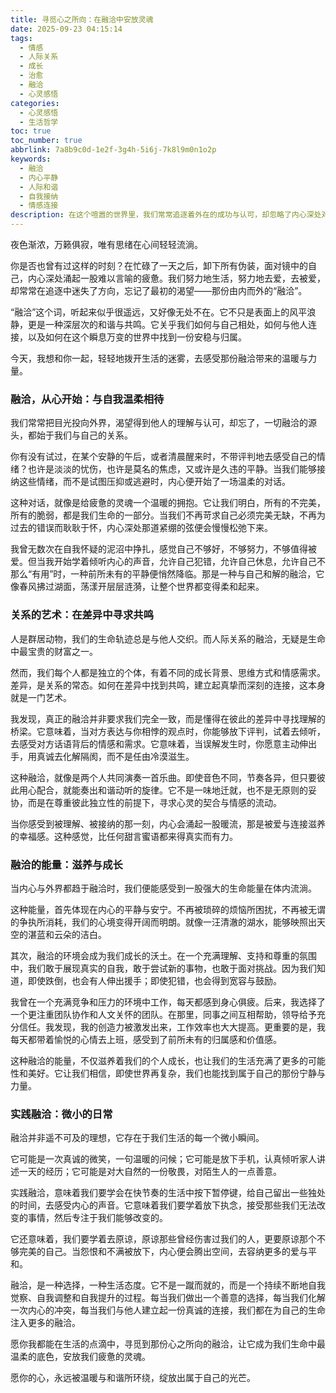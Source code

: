 ```yaml
---
title: 寻觅心之所向：在融洽中安放灵魂
date: 2025-09-23 04:15:14
tags:
  - 情感
  - 人际关系
  - 成长
  - 治愈
  - 融洽
  - 心灵感悟
categories:
  - 心灵感悟
  - 生活哲学
toc: true
toc_number: true
abbrlink: 7a8b9c0d-1e2f-3g4h-5i6j-7k8l9m0n1o2p
keywords:
  - 融洽
  - 内心平静
  - 人际和谐
  - 自我接纳
  - 情感连接
description: 在这个喧嚣的世界里，我们常常追逐着外在的成功与认可，却忽略了内心深处对一份“融洽”的渴望。它不仅仅是人与人之间的和谐，更是我们与自己、与世界温柔相待的方式。这篇文章将带你一同探索融洽的真谛，感受它如何滋养我们的灵魂，让生命充满温暖与力量。
---
```


夜色渐浓，万籁俱寂，唯有思绪在心间轻轻流淌。

你是否也曾有过这样的时刻？在忙碌了一天之后，卸下所有伪装，面对镜中的自己，内心深处涌起一股难以言喻的疲惫。我们努力地生活，努力地去爱，去被爱，却常常在追逐中迷失了方向，忘记了最初的渴望——那份由内而外的“融洽”。

“融洽”这个词，听起来似乎很遥远，又好像无处不在。它不只是表面上的风平浪静，更是一种深层次的和谐与共鸣。它关乎我们如何与自己相处，如何与他人连接，以及如何在这个瞬息万变的世界中找到一份安稳与归属。

今天，我想和你一起，轻轻地拨开生活的迷雾，去感受那份融洽带来的温暖与力量。

### 融洽，从心开始：与自我温柔相待

我们常常把目光投向外界，渴望得到他人的理解与认可，却忘了，一切融洽的源头，都始于我们与自己的关系。

你有没有试过，在某个安静的午后，或者清晨醒来时，不带评判地去感受自己的情绪？也许是淡淡的忧伤，也许是莫名的焦虑，又或许是久违的平静。当我们能够接纳这些情绪，而不是试图压抑或逃避时，内心便开始了一场温柔的对话。

这种对话，就像是给疲惫的灵魂一个温暖的拥抱。它让我们明白，所有的不完美，所有的脆弱，都是我们生命的一部分。当我们不再苛求自己必须完美无缺，不再为过去的错误而耿耿于怀，内心深处那道紧绷的弦便会慢慢松弛下来。

我曾无数次在自我怀疑的泥沼中挣扎，感觉自己不够好，不够努力，不够值得被爱。但当我开始学着倾听内心的声音，允许自己犯错，允许自己休息，允许自己不那么“有用”时，一种前所未有的平静便悄然降临。那是一种与自己和解的融洽，它像春风拂过湖面，荡漾开层层涟漪，让整个世界都变得柔和起来。

### 关系的艺术：在差异中寻求共鸣

人是群居动物，我们的生命轨迹总是与他人交织。而人际关系的融洽，无疑是生命中最宝贵的财富之一。

然而，我们每个人都是独立的个体，有着不同的成长背景、思维方式和情感需求。差异，是关系的常态。如何在差异中找到共鸣，建立起真挚而深刻的连接，这本身就是一门艺术。

我发现，真正的融洽并非要求我们完全一致，而是懂得在彼此的差异中寻找理解的桥梁。它意味着，当对方表达与你相悖的观点时，你能够放下评判，试着去倾听，去感受对方话语背后的情感和需求。它意味着，当误解发生时，你愿意主动伸出手，用真诚去化解隔阂，而不是任由冷漠滋生。

这种融洽，就像是两个人共同演奏一首乐曲。即使音色不同，节奏各异，但只要彼此用心配合，就能奏出和谐动听的旋律。它不是一味地迁就，也不是无原则的妥协，而是在尊重彼此独立性的前提下，寻求心灵的契合与情感的流动。

当你感受到被理解、被接纳的那一刻，内心会涌起一股暖流，那是被爱与连接滋养的幸福感。这种感觉，比任何甜言蜜语都来得真实而有力。

### 融洽的能量：滋养与成长

当内心与外界都趋于融洽时，我们便能感受到一股强大的生命能量在体内流淌。

这种能量，首先体现在内心的平静与安宁。不再被琐碎的烦恼所困扰，不再被无谓的争执所消耗，我们的心境变得开阔而明朗。就像一汪清澈的湖水，能够映照出天空的湛蓝和云朵的洁白。

其次，融洽的环境会成为我们成长的沃土。在一个充满理解、支持和尊重的氛围中，我们敢于展现真实的自我，敢于尝试新的事物，也敢于面对挑战。因为我们知道，即使跌倒，也会有人伸出援手；即使犯错，也会得到宽容与鼓励。

我曾在一个充满竞争和压力的环境中工作，每天都感到身心俱疲。后来，我选择了一个更注重团队协作和人文关怀的团队。在那里，同事之间互相帮助，领导给予充分信任。我发现，我的创造力被激发出来，工作效率也大大提高。更重要的是，我每天都带着愉悦的心情去上班，感受到了前所未有的归属感和价值感。

这种融洽的能量，不仅滋养着我们的个人成长，也让我们的生活充满了更多的可能性和美好。它让我们相信，即使世界再复杂，我们也能找到属于自己的那份宁静与力量。

### 实践融洽：微小的日常

融洽并非遥不可及的理想，它存在于我们生活的每一个微小瞬间。

它可能是一次真诚的微笑，一句温暖的问候；它可能是放下手机，认真倾听家人讲述一天的经历；它可能是对大自然的一份敬畏，对陌生人的一点善意。

实践融洽，意味着我们要学会在快节奏的生活中按下暂停键，给自己留出一些独处的时间，去感受内心的声音。它意味着我们要学着放下执念，接受那些我们无法改变的事情，然后专注于我们能够改变的。

它还意味着，我们要学着去原谅，原谅那些曾经伤害过我们的人，更要原谅那个不够完美的自己。当怨恨和不满被放下，内心便会腾出空间，去容纳更多的爱与平和。

融洽，是一种选择，一种生活态度。它不是一蹴而就的，而是一个持续不断地自我觉察、自我调整和自我提升的过程。每当我们做出一个善意的选择，每当我们化解一次内心的冲突，每当我们与他人建立起一份真诚的连接，我们都在为自己的生命注入更多的融洽。

愿你我都能在生活的点滴中，寻觅到那份心之所向的融洽，让它成为我们生命中最温柔的底色，安放我们疲惫的灵魂。

愿你的心，永远被温暖与和谐所环绕，绽放出属于自己的光芒。

